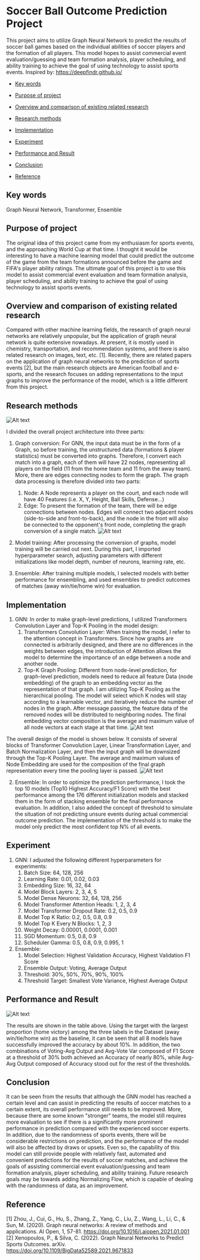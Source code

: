# Soccer Ball Outcome Prediction Project
This project aims to utilize Graph Neural Network to predict the results of soccer ball games based on the individual abilities of soccer players and the formation of all players. This model hopes to assist commercial event evaluation/guessing and team formation analysis, player scheduling, and ability training to achieve the goal of using technology to assist sports events.
Inspired by: https://deepfindr.github.io/

- [Key words](#Key-words)
  
- [Purpose of project](#Purpose-of-project)
  
- [Overview and comparison of existing related research](#Overview-and-comparison-of-existing-related-research)
  
- [Research methods](#Research-methods)
  
- [Implementation](#Implementation)
  
- [Experiment](#Experiment)
  
- [Performance and Result](#Performance-and-Result)
  
- [Conclusion](#Conclusion)
  
- [Reference](#Reference)
 
## Key words
Graph Neural Network, Transformer, Ensemble

## Purpose of project
The original idea of this project came from my enthusiasm for sports events, and the approaching World Cup at that time. I thought it would be interesting to have a machine learning model that could predict the outcome of the game from the team formations announced before the game and FIFA's player ability ratings. The ultimate goal of this project is to use this model to assist commercial event evaluation and team formation analysis, player scheduling, and ability training to achieve the goal of using technology to assist sports events.

## Overview and comparison of existing related research
Compared with other machine learning fields, the research of graph neural networks are relatively unpopular, but the application of graph neural network is quite extensive nowadays. At present, it is mostly used in chemistry, transportation, and recommendation systems, and there is also related research on images, text, etc. [1]. Recently, there are related papers on the application of graph neural networks to the prediction of sports events [2], but the main research objects are American football and e-sports, and the research focuses on adding representations to the input graphs to improve the performance of the model, which is a little different from this project.

## Research methods
![Alt text](https://imgur.com/a/CpJPdDL)

I divided the overall project architecture into three parts:
1. Graph conversion: For GNN, the input data must be in the form of a Graph, so before training, the unstructured data  (formations & player statistics) must be converted into graphs. Therefore, I convert each match into a graph, each of them will have 22 nodes, representing all players on the field (11 from the home team and 11 from the away team). More, there are edges connecting nodes to form the graph. The graph data processing is therefore divided into two parts:
    1. Node: A Node represents a player on the court, and each node will have 40 Features (i.e. X, Y, Height, Ball Skills, Defense…)
    2. Edge: To present the formation of the team, there will be edge connections between nodes. Edges will connect two adjacent nodes (side-to-side and front-to-back), and the node in the front will also be connected to the opponent's front node, completing the graph conversion of a single match.
    ![Alt text](https://imgur.com/a/6HgPsLd)

2. Model training: After processing the conversion of graphs, model training will be carried out next. During this part, I imported hyperparameter search, adjusting parameters with different initializations like model depth, number of neurons, learning rate, etc.
3. Ensemble: After training multiple models, I selected models with better performance for ensembling, and used ensembles to predict outcomes of matches (away win/tie/home win) for evaluation.

## Implementation 
1. GNN: In order to make graph-level predictions, I utilized Transformers Convolution Layer and Top-K Pooling in the model design:
    1. Transformers Convolution Layer: When training the model, I refer to the attention concept in Transformers. Since how graphs are connected is arbitrarily designed, and there are no differences in the weights between edges, the introduction of Attention allows the model to determine the importance of an edge between a node and another node.
    2. Top-K Graph Pooling: Different from node-level prediction, for graph-level prediction, models need to reduce all feature Data (node embedding) of the graph to an embedding vector as the representation of that graph. I am utilizing Top-K Pooling as the hierarchical pooling. The model will select which K nodes will stay according to a learnable vector, and iteratively reduce the number of nodes in the graph. After message passing, the feature data of the removed nodes will be distributed to neighboring nodes. The final embedding vector composition is the average and maximum value of all node vectors at each stage at that time.
![Alt text](https://imgur.com/a/lbrFWuZ)

The overall design of the model is shown below. It consists of several blocks of Transformer Convolution Layer, Linear Transformation Layer, and Batch Normalization Layer, and then the input graph will be downsized through the Top-K Pooling Layer. The average and maximum values of Node Embedding are used for the composition of the final graph representation every time the pooling layer is passed.
![Alt text](https://imgur.com/a/4bYVYvM)

2. Ensemble: In order to optimize the prediction performance, I took the top 10 models (Top10 Highest Accuracy/F1 Score) with the best performance among the 176 different initialization models and stacked them in the form of stacking ensemble for the final performance evaluation. In addition, I also added the concept of threshold to simulate the situation of not predicting unsure events during actual commercial outcome prediction. The implementation of the threshold is to make the model only predict the most confident top N% of all events.

## Experiment
1. GNN: I adjusted the following different hyperparameters for experiments:
    1. Batch Size: 64, 128, 256
    2. Learning Rate: 0.01, 0.02, 0.03
    3. Embedding Size: 16, 32, 64
    4. Model Block Layers: 2, 3, 4, 5
    5. Model Dense Neurons: 32, 64, 128, 256
    6. Model Transformer Attention Heads: 1, 2, 3, 4
    7. Model Transformer Dropout Rate: 0.2, 0.5, 0.9
    8. Model Top K Ratio: 0.2, 0.5, 0.8, 0.9
    9. Model Top K Every N Blocks: 1, 2, 3
    10. Weight Decay: 0.00001, 0.0001, 0.001
    11. SGD Momentum: 0.5, 0.8, 0.9
    12. Scheduler Gamma: 0.5, 0.8, 0.9, 0.995, 1
2. Ensemble: 
    1. Model Selection: Highest Validation Accuracy, Highest Validation F1 Score
    2. Ensemble Output: Voting, Average Output
    3. Threshold: 30%, 50%, 70%, 90%, 100%
    4. Threshold Target: Smallest Vote Variance, Highest Average Output

## Performance and Result
![Alt text](https://imgur.com/a/B7czjX1)

The results are shown in the table above. Using the target with the largest proportion (home victory) among the three labels in the Dataset (away win/tie/home win) as the baseline, it can be seen that all 8 models have successfully improved the accuracy by about 10%. In addition, the two combinations of Voting-Avg Output and Avg-Vote Var composed of F1 Score at a threshold of 30% both achieved an Accuracy of nearly 80%, while Avg-Avg Output composed of Accuracy stood out for the rest of the thresholds.

## Conclusion
It can be seen from the results that although the GNN model has reached a certain level and can assist in predicting the results of soccer matches to a certain extent, its overall performance still needs to be improved. More, because there are some known "stronger" teams, the model still requires more evaluation to see if there is a significantly more prominent performance in prediction compared with the experienced soccer experts. In addition, due to the randomness of sports events, there will be considerable restrictions on prediction, and the performance of the model will also be affected by draws or upsets. Even so, the capability of this model can still provide people with relatively fast, automated and convenient predictions for the results of soccer matches, and achieve the goals of assisting commercial event evaluation/guessing and team formation analysis, player scheduling, and ability training.
Future research goals may be towards adding Normalizing Flow, which is capable of dealing with the randomness of data, as an improvement.

## Reference
[1] Zhou, J., Cui, G., Hu, S., Zhang, Z., Yang, C., Liu, Z., Wang, L., Li, C., & Sun, M. (2020). Graph neural networks: A review of methods and applications. AI Open, 1, 57-81. https://doi.org/10.1016/j.aiopen.2021.01.001
[2] Xenopoulos, P., & Silva, C. (2022). Graph Neural Networks to Predict Sports Outcomes. arXiv. https://doi.org/10.1109/BigData52589.2021.9671833

